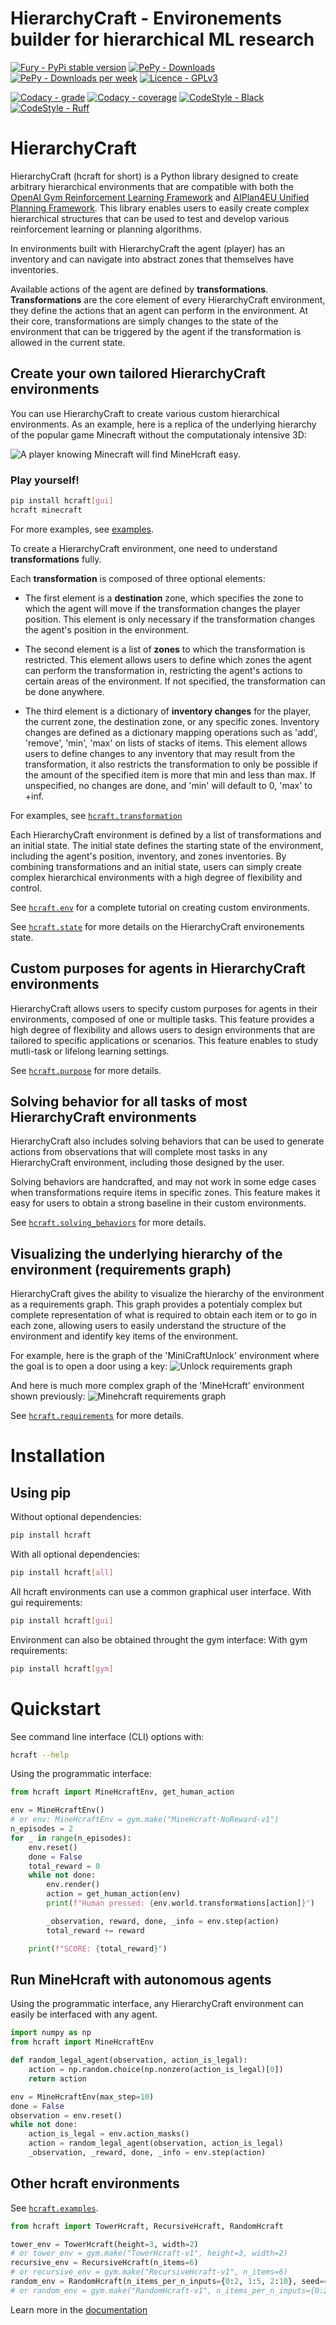 # **HierarchyCraft - Environements builder for hierarchical ML research**

[![Fury - PyPi stable version](https://badge.fury.io/py/hcraft.svg)](https://badge.fury.io/py/hcraft)
[![PePy - Downloads](https://static.pepy.tech/badge/hcraft)](https://pepy.tech/project/hcraft)
[![PePy - Downloads per week](https://static.pepy.tech/badge/hcraft/week)](https://pepy.tech/project/hcraft)
[![Licence - GPLv3](https://img.shields.io/github/license/IRLL/HierarchyCraft?style=plastic)](https://www.gnu.org/licenses/)

[![Codacy - grade](https://app.codacy.com/project/badge/Grade/b5010ccc46274c0eb1e3ae563934efdd)](https://www.codacy.com/gh/IRLL/HierarchyCraft/dashboard?utm_source=github.com&amp;utm_medium=referral&amp;utm_content=IRLL/HierarchyCraft&amp;utm_campaign=Badge_Grade)
[![Codacy - coverage](https://app.codacy.com/project/badge/Coverage/b5010ccc46274c0eb1e3ae563934efdd)](https://www.codacy.com/gh/IRLL/HierarchyCraft/dashboard?utm_source=github.com&amp;utm_medium=referral&amp;utm_content=IRLL/HierarchyCraft&amp;utm_campaign=Badge_Coverage)
[![CodeStyle - Black](https://img.shields.io/badge/code%20style-black-000000.svg)](https://github.com/psf/black)
[![CodeStyle - Ruff](https://img.shields.io/endpoint?url=https://raw.githubusercontent.com/charliermarsh/ruff/main/assets/badge/v1.json)](https://github.com/charliermarsh/ruff)


# HierarchyCraft

HierarchyCraft (hcraft for short) is a Python library designed to create arbitrary hierarchical environments that are compatible with both the [OpenAI Gym Reinforcement Learning Framework](https://github.com/openai/gym) and [AIPlan4EU Unified Planning Framework](https://github.com/aiplan4eu/unified-planning). This library enables users to easily create complex hierarchical structures that can be used to test and develop various reinforcement learning or planning algorithms.

In environments built with HierarchyCraft the agent (player) has an inventory and can navigate into abstract zones that themselves have inventories.

Available actions of the agent are defined by **transformations**.
**Transformations** are the core element of every HierarchyCraft environment, they define the actions that an agent can perform in the environment. At their core, transformations are simply changes to the state of the environment that can be triggered by the agent if the transformation is allowed in the current state.

## Create your own tailored HierarchyCraft environments

You can use HierarchyCraft to create various custom hierarchical environments. As an example, here is a replica of the underlying hierarchy of the popular game Minecraft without the computationaly intensive 3D:

![A player knowing Minecraft will find MineHcraft easy.](docs/images/minehcraft_human_demo.gif)

### Play yourself!

```bash
pip install hcraft[gui]
hcraft minecraft
```


For more examples, see [examples](https://irll.github.io/HierarchyCraft/hcraft/examples.html).

To create a HierarchyCraft environment, one need to understand **transformations** fully.

Each **transformation** is composed of three optional elements:

-   The first element is a **destination** zone, which specifies the zone to which the agent will move if the transformation changes the player position. This element is only necessary if the transformation changes the agent's position in the environment.

-   The second element is a list of **zones** to which the transformation is restricted. This element allows users to define which zones the agent can perform the transformation in, restricting the agent's actions to certain areas of the environment. If not specified, the transformation can be done anywhere.

-   The third element is a dictionary of **inventory changes** for the player, the current zone, the destination zone, or any specific zones. Inventory changes are defined as a dictionary mapping operations such as 'add', 'remove', 'min', 'max' on lists of stacks of items. This element allows users to define changes to any inventory that may result from the transformation, it also restricts the transformation to only be possible if the amount of the specified item is more that min and less than max. If unspecified, no changes are done, and 'min' will default to 0, 'max' to +inf.

For examples, see [`hcraft.transformation`](https://irll.github.io/HierarchyCraft/hcraft/transformation.html)


Each HierarchyCraft environment is defined by a list of transformations and an initial state. The initial state defines the starting state of the environment, including the agent's position, inventory, and zones inventories. By combining transformations and an initial state, users can simply create complex hierarchical environments with a high degree of flexibility and control.

See [`hcraft.env`](https://irll.github.io/HierarchyCraft/hcraft/env.html) for a complete tutorial on creating custom environments.

See [`hcraft.state`](https://irll.github.io/HierarchyCraft/hcraft/state.html) for more details on the HierarchyCraft environements state.

## Custom purposes for agents in HierarchyCraft environments

HierarchyCraft allows users to specify custom purposes for agents in their environments, composed of one or multiple tasks. This feature provides a high degree of flexibility and allows users to design environments that are tailored to specific applications or scenarios. This feature enables to study mutli-task or lifelong learning settings.

See [`hcraft.purpose`](https://irll.github.io/HierarchyCraft/hcraft/purpose.html) for more details.

## Solving behavior for all tasks of most HierarchyCraft environments

HierarchyCraft also includes solving behaviors that can be used to generate actions from observations that will complete most tasks in any HierarchyCraft environment, including those designed by the user.

Solving behaviors are handcrafted, and may not work in some edge cases when transformations require items in specific zones. This feature makes it easy for users to obtain a strong baseline in their custom environments.

See [`hcraft.solving_behaviors`](https://irll.github.io/HierarchyCraft/hcraft/solving_behaviors.html) for more details.

## Visualizing the underlying hierarchy of the environment (requirements graph)

HierarchyCraft gives the ability to visualize the hierarchy of the environment as a requirements graph. This graph provides a potentialy complex but complete representation of what is required to obtain each item or to go in each zone, allowing users to easily understand the structure of the environment and identify key items of the environment.

For example, here is the graph of the 'MiniCraftUnlock' environment where the goal is to open a door using a key:
![Unlock requirements graph](https://raw.githubusercontent.com/IRLL/HierarchyCraft/master/docs/images/requirements_graphs/MiniCraftUnlock.png)


And here is much more complex graph of the 'MineHcraft' environment shown previously:
![Minehcraft requirements graph](https://raw.githubusercontent.com/IRLL/HierarchyCraft/master/docs/images/requirements_graphs/MineHcraft.png)


See [`hcraft.requirements`](https://irll.github.io/HierarchyCraft/hcraft/requirements.html) for more details.


# Installation

## Using pip

Without optional dependencies:

```bash
pip install hcraft
```

With all optional dependencies:

```bash
pip install hcraft[all]
```


All hcraft environments can use a common graphical user interface.
With gui requirements:

```bash
pip install hcraft[gui]
```

Environment can also be obtained throught the gym interface:
With gym requirements:

```bash
pip install hcraft[gym]
```

# Quickstart

See command line interface (CLI) options with:

```bash
hcraft --help
```

Using the programmatic interface:

```python
from hcraft import MineHcraftEnv, get_human_action

env = MineHcraftEnv()
# or env: MineHcraftEnv = gym.make("MineHcraft-NoReward-v1")
n_episodes = 2
for _ in range(n_episodes):
    env.reset()
    done = False
    total_reward = 0
    while not done:
        env.render()
        action = get_human_action(env)
        print(f"Human pressed: {env.world.transformations[action]}")

        _observation, reward, done, _info = env.step(action)
        total_reward += reward

    print(f"SCORE: {total_reward}")
```


## Run MineHcraft with autonomous agents

Using the programmatic interface, any HierarchyCraft environment can easily be interfaced with any agent.

```python
import numpy as np
from hcraft import MineHcraftEnv

def random_legal_agent(observation, action_is_legal):
    action = np.random.choice(np.nonzero(action_is_legal)[0])
    return action

env = MineHcraftEnv(max_step=10)
done = False
observation = env.reset()
while not done:
    action_is_legal = env.action_masks()
    action = random_legal_agent(observation, action_is_legal)
    _observation, _reward, done, _info = env.step(action)
```
<!-- Run MineHcraft with MaskablePPO from sb3 agent [code] -->

## Other hcraft environments

See [`hcraft.examples`](https://irll.github.io/HierarchyCraft/hcraft/examples.html).

``` python
from hcraft import TowerHcraft, RecursiveHcraft, RandomHcraft

tower_env = TowerHcraft(height=3, width=2)
# or tower_env = gym.make("TowerHcraft-v1", height=3, width=2)
recursive_env = RecursiveHcraft(n_items=6)
# or recursive_env = gym.make("RecursiveHcraft-v1", n_items=6)
random_env = RandomHcraft(n_items_per_n_inputs={0:2, 1:5, 2:10}, seed=42)
# or random_env = gym.make("RandomHcraft-v1", n_items_per_n_inputs={0:2, 1:5, 2:10}, seed=42)
```

Learn more in the [documentation](https://irll.github.io/HierarchyCraft/hcraft.html)
